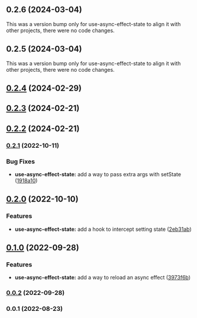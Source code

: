 ## 0.2.6 (2024-03-04)

This was a version bump only for use-async-effect-state to align it with other projects, there were no code changes.

## 0.2.5 (2024-03-04)

This was a version bump only for use-async-effect-state to align it with other projects, there were no code changes.

## [0.2.4](https://github.com/justicointeractive/caliobase/compare/use-async-effect-state-0.2.3...use-async-effect-state-0.2.4) (2024-02-29)

## [0.2.3](https://github.com/justicointeractive/caliobase/compare/use-async-effect-state-0.2.2...use-async-effect-state-0.2.3) (2024-02-21)

## [0.2.2](https://github.com/justicointeractive/caliobase/compare/use-async-effect-state-0.2.1...use-async-effect-state-0.2.2) (2024-02-21)

### [0.2.1](https://github.com/justicointeractive/caliobase/compare/use-async-effect-state-0.2.0...use-async-effect-state-0.2.1) (2022-10-11)

### Bug Fixes

- **use-async-effect-state:** add a way to pass extra args with setState ([1918a10](https://github.com/justicointeractive/caliobase/commit/1918a106c2d1e0adf031bc3d3cc80f63cdbc553b))

## [0.2.0](https://github.com/justicointeractive/caliobase/compare/use-async-effect-state-0.1.0...use-async-effect-state-0.2.0) (2022-10-10)

### Features

- **use-async-effect-state:** add a hook to intercept setting state ([2eb31ab](https://github.com/justicointeractive/caliobase/commit/2eb31ab2180c13dbe4814fe88fff30fce7611a97))

## [0.1.0](https://github.com/justicointeractive/caliobase/compare/use-async-effect-state-0.0.2...use-async-effect-state-0.1.0) (2022-09-28)

### Features

- **use-async-effect-state:** add a way to reload an async effect ([3973f6b](https://github.com/justicointeractive/caliobase/commit/3973f6bddc461d40d5483def998f09d3dab4b79d))

### [0.0.2](https://github.com/justicointeractive/caliobase/compare/use-async-effect-state-0.0.1...use-async-effect-state-0.0.2) (2022-09-28)

### 0.0.1 (2022-08-23)
